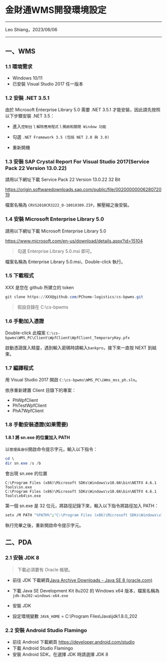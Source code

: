 # 金財通WMS開發環境設定

---

Leo Shiang，2023/06/06

---

## 一、WMS

### 1.1 環境需求

* Windows 10/11
* 已安裝 Visual Studio 2017 任一版本

### 1.2 安裝 .NET 3.5.1

由於 Microsoft Enterprise Library 5.0 需要 .NET 3.5.1 才能安裝，因此請先按照以下步驟安裝 .NET 3.5：

* 進入`控制台` \ `解除應用程式` \ `開啟和關閉 Window 功能`

* 勾選 `.NET Framework 3.5 (包括 NET 2.0 與 3.0)`

* 重新開機

### 1.3 安裝 SAP Crystal Report For Visual Studio 2017(Service Pack 22 Version 13.0.22)

請用以下網址下載 Service Pack 22 Version 13.0.22 32 Bit

https://origin.softwaredownloads.sap.com/public/file/0020000000628072019

檔案名稱為 `CRVS2010CR3222_0-10010309.ZIP`，解壓縮之後安裝。

### 1.4 安裝 Microsoft Enterprise Library 5.0

請用以下網址下載 Microsoft Enterprise Library 5.0

https://www.microsoft.com/en-us/download/details.aspx?id=15104

> 勾選 Enterprise Library 5.0.msi 即可。

檔案名稱為 Enterprise Library 5.0.msi，Double-click 執行。

### 1.5 下載程式

XXX 是您在 github 所建立的 token

```powershell
git clone https://XXX@github.com/PChome-logistics/cs-bpwms.git
```

> 假設目錄在 C:\cs-bpwms

### 1.6 手動加入憑證

Double-click 此檔案 `C:\cs-bpwms\WMS_PC\Client\WpfClient\WpfClient_TemporaryKey.pfx`

啟動憑證匯入精靈，遇到輸入密碼時請輸入`bankpro`，接下來一直按 NEXT 到結束。

### 1.7 編譯程式

用 Visual Studio 2017 開啟 `C:\cs-bpwms\WMS_PC\iWms_mss_ph.sln`。

依序重新建置 Client 目錄下的專案：

* PhWpfClient
* PhTestWpfClient
* PhA7WpfClient

### 1.8 手動安裝憑證(如果需要)

#### 1.8.1 將 sn.exe 的位置加入 PATH

以`管理員身份`開啟命令提示字元，輸入以下指令：

```powershell
cd \
dir sn.exe /s /b
```

會出現 sn.xee 的位置

```
C:\Program Files (x86)\Microsoft SDKs\Windows\v10.0A\bin\NETFX 4.6.1 Tools\sn.exe
C:\Program Files (x86)\Microsoft SDKs\Windows\v10.0A\bin\NETFX 4.6.1 Tools\x64\sn.exe
```

第一個 sn.exe 是 32 位元，將路徑記錄下來，輸入以下指令將路徑加入 PATH：

```bash
setx /M PATH "%PATH%";"C:\Program Files (x86)\Microsoft SDKs\Windows\v10.0A\bin\NETFX 4.6.1 Tools"
```

執行完畢之後，重新開啟命令提示字元。

## 二、PDA

### 2.1 安裝 JDK 8

> 下載必須要有 Oracle 帳號。

* 前往 JDK 下載網頁[Java Archive Downloads - Java SE 8 (oracle.com)](https://www.oracle.com/java/technologies/javase/javase8-archive-downloads.html)

* 下載 Java SE Development Kit 8u202 的 Windows x64 版本，檔案名稱為 `jdk-8u202-windows-x64.exe`

* 安裝 JDK
* 設定環境變數 `JAVA_HOME`  = C:\Program Files\Java\jdk1.8.0_202

### 2.2 安裝 Android Studio Flamingo

* 前往 Android 下載網頁 https://developer.android.com/studio
* 下載 Android Studio Flamingo
* 安裝 Android SDK，在選擇 JDK 時請選擇 JDK 8

